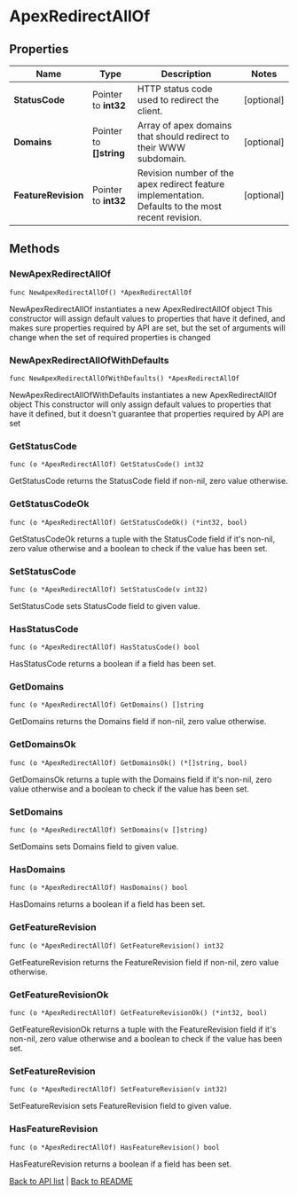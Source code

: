 # ApexRedirectAllOf

## Properties

Name | Type | Description | Notes
------------ | ------------- | ------------- | -------------
**StatusCode** | Pointer to **int32** | HTTP status code used to redirect the client. | [optional] 
**Domains** | Pointer to **[]string** | Array of apex domains that should redirect to their WWW subdomain. | [optional] 
**FeatureRevision** | Pointer to **int32** | Revision number of the apex redirect feature implementation. Defaults to the most recent revision. | [optional] 

## Methods

### NewApexRedirectAllOf

`func NewApexRedirectAllOf() *ApexRedirectAllOf`

NewApexRedirectAllOf instantiates a new ApexRedirectAllOf object
This constructor will assign default values to properties that have it defined,
and makes sure properties required by API are set, but the set of arguments
will change when the set of required properties is changed

### NewApexRedirectAllOfWithDefaults

`func NewApexRedirectAllOfWithDefaults() *ApexRedirectAllOf`

NewApexRedirectAllOfWithDefaults instantiates a new ApexRedirectAllOf object
This constructor will only assign default values to properties that have it defined,
but it doesn't guarantee that properties required by API are set

### GetStatusCode

`func (o *ApexRedirectAllOf) GetStatusCode() int32`

GetStatusCode returns the StatusCode field if non-nil, zero value otherwise.

### GetStatusCodeOk

`func (o *ApexRedirectAllOf) GetStatusCodeOk() (*int32, bool)`

GetStatusCodeOk returns a tuple with the StatusCode field if it's non-nil, zero value otherwise
and a boolean to check if the value has been set.

### SetStatusCode

`func (o *ApexRedirectAllOf) SetStatusCode(v int32)`

SetStatusCode sets StatusCode field to given value.

### HasStatusCode

`func (o *ApexRedirectAllOf) HasStatusCode() bool`

HasStatusCode returns a boolean if a field has been set.

### GetDomains

`func (o *ApexRedirectAllOf) GetDomains() []string`

GetDomains returns the Domains field if non-nil, zero value otherwise.

### GetDomainsOk

`func (o *ApexRedirectAllOf) GetDomainsOk() (*[]string, bool)`

GetDomainsOk returns a tuple with the Domains field if it's non-nil, zero value otherwise
and a boolean to check if the value has been set.

### SetDomains

`func (o *ApexRedirectAllOf) SetDomains(v []string)`

SetDomains sets Domains field to given value.

### HasDomains

`func (o *ApexRedirectAllOf) HasDomains() bool`

HasDomains returns a boolean if a field has been set.

### GetFeatureRevision

`func (o *ApexRedirectAllOf) GetFeatureRevision() int32`

GetFeatureRevision returns the FeatureRevision field if non-nil, zero value otherwise.

### GetFeatureRevisionOk

`func (o *ApexRedirectAllOf) GetFeatureRevisionOk() (*int32, bool)`

GetFeatureRevisionOk returns a tuple with the FeatureRevision field if it's non-nil, zero value otherwise
and a boolean to check if the value has been set.

### SetFeatureRevision

`func (o *ApexRedirectAllOf) SetFeatureRevision(v int32)`

SetFeatureRevision sets FeatureRevision field to given value.

### HasFeatureRevision

`func (o *ApexRedirectAllOf) HasFeatureRevision() bool`

HasFeatureRevision returns a boolean if a field has been set.


[Back to API list](../README.md#documentation-for-api-endpoints) | [Back to README](../README.md)
